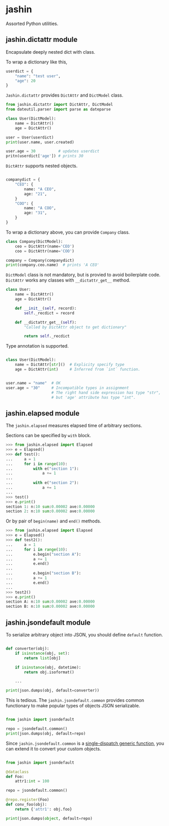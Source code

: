 # jashin

Assorted Python utilities.


## jashin.dictattr module

Encapsulate deeply nested dict with class.

To wrap a dictionary like this,

```python
userdict = {
    "name": "test user",
    "age": 20
}
```


`Jashin.dictattr` provides `DictAttr` and `DictModel` class.

```python
from jashin.dictattr import DictAttr, DictModel
from dateutil.parser import parse as dateparse

class User(DictModel):
    name = DictAttr()
    age = DictAttr()

user = User(userdict)
print(user.name, user.created)

user.age = 30          # updates userdict
pritn(userdict['age']) # prints 30
```

`DictAttr` supports nested objects.

```python

companydict = {
    "CEO": {
        name: "A CEO",
        age: "21",
    }
    "COO": {
        name: "A COO",
        age: "31",
    }
}
```

To wrap a dictionary above, you can provide `Company` class.

```python
class Company(DictModel):
    ceo = DictAttr(name='CEO')
    coo = DictAttr(name='COO')

company = Company(companydict)
print(company.ceo.name)  # prints 'A CEO'
```

`DictModel` class is not mandatory, but is provied to avoid boilerplate code. `DictAttr` works any classes with `__dictattr_get__` method.


```python
class User:
    name = DictAttr()
    age = DictAttr()

    def __init__(self, record):
        self._recdict = record

    def __dictattr_get__(self):
        "Called by DictAttr object to get dictionary"

        return self._recdict
```


Type annotation is supported.

```python

class User(DictModel):
    name = DictAttr[str]()  # Explicity specify type
    age = DictAttr(int)     # Inferred from `int` function.


user.name = "name"  # OK
user.age = "30"     # Incompatible types in assignment
                    # The right hand side expression has type "str",
                    # but 'age' attribute has type "int".
```


## jashin.elapsed module

The `jashin.elapsed` measures elapsed time of arbitrary sections.

Sections can be specified by `with` block.

```python
>>> from jashin.elapsed import Elapsed
>>> e = Elapsed()
>>> def test():
...     a = 1
...     for i in range(10):
...         with e("section 1"):
...             a += 1
...
...         with e("section 2"):
...             a += 1
...
>>> test()
>>> e.print()
section 1: n:10 sum:0.00002 ave:0.00000
section 2: n:10 sum:0.00002 ave:0.00000
```


Or by pair of `begin(name)` and `end()` methods.

```python
>>> from jashin.elapsed import Elapsed
>>> e = Elapsed()
>>> def test2():
...     a = 1
...     for i in range(10):
...         e.begin("section A"):
...         a += 1
...         e.end()
...
...         e.begin("section B"):
...         a += 1
...         e.end()
...
>>> test2()
>>> e.print()
section A: n:10 sum:0.00002 ave:0.00000
section B: n:10 sum:0.00002 ave:0.00000
```


## jashin.jsondefault module

To serialize arbitrary object into JSON, you should define `default` function.

```python

def converter(obj):
    if isinstance(obj, set):
        return list[obj]

    if isinstance(obj, datetime):
        return obj.isoformat()

    ...

print(json.dumps(obj, default=converter))
```

This is tedious. The `jashin.jsondefault.common` provides common functionary to make popular types of objects JSON serializable.

```python

from jashin import jsondefault

repo = jsondefault.common()
print(json.dumps(obj, default=repo)
```

Since `jashin.jsondefault.common` is a [single-dispatch generic function](https://docs.python.org/3/library/functools.html#functools.singledispatch), you can extend it to convert your custom objects.

```python

from jashin import jsondefault

@dataclass
def Foo:
    attr1:int = 100

repo = jsondefault.common()

@repo.register(Foo)
def conv_foo(obj):
    return {'attr1': obj.foo}

print(json.dumps(object, default=repo)
```
